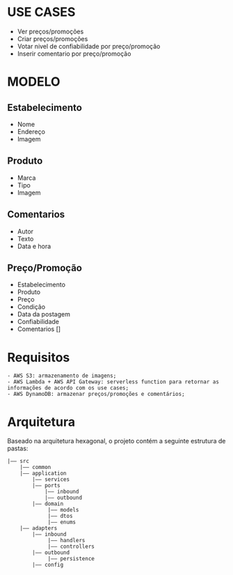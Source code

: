 # USE CASES

-   Ver preços/promoções
-   Criar preços/promoções
-   Votar nivel de confiabilidade por preço/promoção
-   Inserir comentario por preço/promoção

# MODELO

## Estabelecimento

-   Nome
-   Endereço
-   Imagem

## Produto

-   Marca
-   Tipo
-   Imagem

## Comentarios

-   Autor
-   Texto
-   Data e hora

## Preço/Promoção

-   Estabelecimento
-   Produto
-   Preço
-   Condição
-   Data da postagem
-   Confiabilidade
-   Comentarios []

# Requisitos

    - AWS S3: armazenamento de imagens;
    - AWS Lambda + AWS API Gateway: serverless function para retornar as informações de acordo com os use cases;
    - AWS DynamoDB: armazenar preços/promoções e comentários;

# Arquitetura

Baseado na arquitetura hexagonal, o projeto contém a seguinte estrutura de pastas:

    |—— src
    	|—— common
    	|—— application
    		|—— services
    		|—— ports
    			|—— inbound
    			|—— outbound
    		|—— domain
    			 |—— models
    			 |—— dtos
    			 |—— enums
    	|—— adapters
    		|—— inbound
    			 |—— handlers
    			 |—— controllers
    		|—— outbound
    			 |—— persistence
    		|—— config
